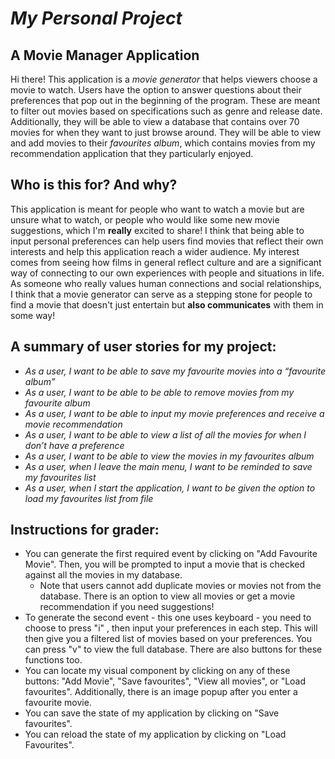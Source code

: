 # *My Personal Project*

## A Movie Manager Application

Hi there! This application is a *movie generator* that helps 
viewers choose a movie to watch. Users have the option to answer questions about their
preferences that pop out in the beginning of the program. 
These are meant to filter out movies based on specifications such as
genre and release date. Additionally, they will be able
to view a database that contains over 70 movies for when they want to just browse around. They will be
able to view and add movies to their *favourites album*, which contains movies from my 
recommendation application that they particularly enjoyed.

## Who is this for? And why?
This application is meant for people who want to watch a movie but are unsure what to watch, or 
people who would like some new movie suggestions, which I'm **really** excited to share!
I think that being able to input personal preferences can help users find movies that reflect their 
own interests and help this application reach a wider audience. My interest comes from 
seeing how films in general reflect culture and are a significant way of connecting to our own 
experiences with people and situations in life. As someone who really values human connections and 
social relationships, I think that a movie generator can serve as a stepping stone for people 
to find a movie that doesn't just entertain but **also communicates** with them in some way! 


## A summary of **user stories** for my project:

- *As a user, I want to be able to save my favourite movies
  into a “favourite album”*
- *As a user, I want to be able to be able to remove movies from my favourite album*
- *As a user, I want to be able to input my movie preferences and receive a movie recommendation*
- *As a user, I want to be able to view a list of all the movies
  for when I don’t have a preference*
- *As a user, I want to be able to view the movies in my favourites album*
- *As a user, when I leave the main menu, I want to be reminded to save my 
   favourites list*
- *As a user, when I start the application, I want to be given the option to load my favourites list
   from file*

## Instructions for grader:
- You can generate the first required event by clicking on "Add Favourite Movie". Then, you will be 
prompted to input a movie that is checked against all the movies in my database. 
  - Note that users cannot add duplicate movies or movies not from the 
  database. There is an option to view all movies or get a movie recommendation if you need suggestions!
- To generate the second event - this one uses keyboard -  you need to choose to press "i" , 
then input your preferences in each step. This will then give you a filtered list of movies based on your 
preferences. You can press "v" to view the full database. There are also buttons for these functions too.
- You can locate my visual component by clicking on any of these buttons: "Add Movie", "Save favourites",
"View all movies", or "Load favourites". Additionally, there is an
image popup after you enter a favourite movie.
- You can save the state of my application by clicking on "Save favourites".
- You can reload the state of my application by clicking on "Load Favourites".


